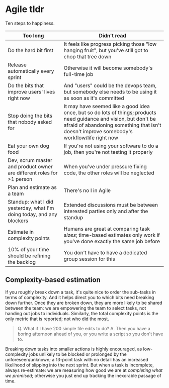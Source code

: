 # Agile tldr

Ten steps to happiness.

| Too long | Didn't read |
|-|-|
| Do the hard bit first | It feels like progress picking those "low hanging fruit", but you've still got to chop that tree down |
| Release automatically every sprint | Otherwise it will become somebody's full-time job |
| Do the bits that improve users' lives right now | And "users" could be the devops team, but somebody else needs to be using it as soon as it's committed |
| Stop doing the bits that nobody asked for | It may have seemed like a good idea once, but so do lots of things; products need guidance and vision, but don't be afraid of abandoning something that isn't doesn't improve somebody's workflow/life right now |
| Eat your own dog food | If you're not using your software to do a job, then you're not testing it properly |
| Dev, scrum master and product owner are different roles for >1 person | When you've under pressure fixing code, the other roles will be neglected |
| Plan and estimate as a team | There's no I in Agile |
| Standup: what I did yesterday, what I'm doing today, and any blockers | Extended discussions must be between interested parties only and after the standup |
| Estimate in complexity points | Humans are great at comparing task _sizes_; time-based estimates only work if you've done exactly the same job before |
| 10% of your time should be refining the backlog | You don't have to have a dedicated group session for this |

## Complexity-based estimation

If you roughly break down a task, it's quite nice to order the sub-tasks in terms of complexity. And it helps direct you to which bits need breaking down further. Once they are broken down, they are more likely to be shared between the team: we are empowering the team to select tasks, not handing out jobs to individuals. Similarly, the total complexity points is the only metric that is reported; not who did the most.

> Q. What if I have 200 simple file edits to do?
> A. Then you have a boring afternoon ahead of you, or you write a script so you don't have to.

Breaking down tasks into smaller actions is highly encouraged, as low-complexity jobs unlikely to be blocked or prolonged by the unforeseen/unknown; a 13-point task with no detail has an increased likelihood of slipping into the next sprint. But when a task is incomplete, always re-estimate: we are measuring how good we are at _completing what we promised_; otherwise you just end up tracking the inexorable passage of time.
